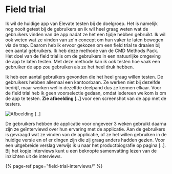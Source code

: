 # Field trial

Ik wil de huidige app van Elevate testen bij de doelgroep. Het is namelijk nog nooit getest bij de gebruikers en ik wil heel graag weten wat de gebruikers vinden van de app nadat ze het een tijdje hebben gebruikt. Ik wil ook weten wat ze vinden van zo'n concept om hun vaker te laten bewegen via de trap. Daarom heb ik ervoor gekozen om een field trial te draaien bij een aantal gebruikers. Ik heb deze methode van de CMD Methods Pack. Het doel van de field trial is om de gebruikers in een natuurlijke omgeving de app te laten testen. Met deze methode kan ik ook testen hoe vaak een gebruiker de app zou gebruiken als ze het heel druk hebben. 

Ik heb een aantal gebruikers gevonden die het heel graag willen testen. De gebruikers hebben allemaal een kantoorbaan. Ze werken niet bij dezelfde bedrijf, maar werken wel in dezelfde deelpand dus ze kennen elkaar. Voor de field trial heb ik geen voorselectie gedaan, omdat iedereen welkom is om de app te testen. **Zie afbeelding \[..\]** voor een screenshot van de app met de testers.

![Afbeelding \[..\]](../../.gitbook/assets/screenshot_leaderboard.PNG)

De gebruikers hebben de applicatie voor ongeveer 3 weken gebruikt daarna zijn ze geïnterviewd over hun ervaring met de applicatie. Aan de gebruikers is gevraagd wat ze vinden van de applicatie, of ze het willen gebruiken in de huidige versie en of er dingen zijn die zij graag anders hadden gezien. Voor een uitgebreide verslag verwijs ik u naar het productbiografie op pagina \[..\]. Bij het kopje interviews kunt u een beknopte samenvatting lezen van de inzichten uit de interviews.

{% page-ref page="field-trial-interviews/" %}

